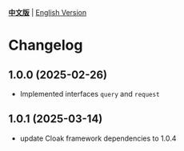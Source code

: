 [**中文版**](./CHANGELOG.md) | [English Version](./CHANGELOG-EN.md)

# Changelog

## 1.0.0 (2025-02-26)
- Implemented interfaces `query` and `request`

## 1.0.1 (2025-03-14)
- update Cloak framework dependencies to 1.0.4
